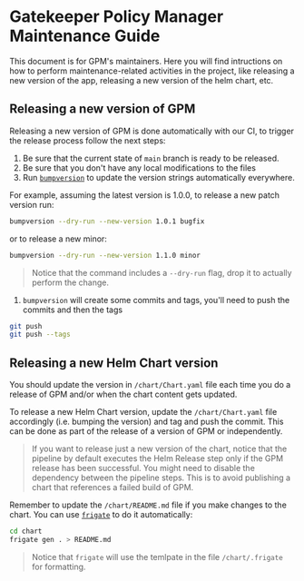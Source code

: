 # Gatekeeper Policy Manager Maintenance Guide

This document is for GPM's maintainers. Here you will find intructions on how to perform maintenance-related activities in the project, like releasing a new version of the app, releasing a new version of the helm chart, etc.

## Releasing a new version of GPM

Releasing a new version of GPM is done automatically with our CI, to trigger the release process follow the next steps:

1. Be sure that the current state of `main` branch is ready to be released.
2. Be sure that you don't have any local modifications to the files
3. Run [`bumpversion`](https://github.com/c4urself/bump2version/#installation) to update the version strings automatically everywhere.

For example, assuming the latest version is 1.0.0, to release a new patch version run:

```bash
bumpversion --dry-run --new-version 1.0.1 bugfix
```

or to release a new minor:

```bash
bumpversion --dry-run --new-version 1.1.0 minor
```

> Notice that the command includes a `--dry-run` flag, drop it to actually perform the change.

1. `bumpversion` will create some commits and tags, you'll need to push the commits and then the tags

```bash
git push
git push --tags
```

## Releasing a new Helm Chart version

You should update the version in `/chart/Chart.yaml` file each time you do a release of GPM and/or when the chart content gets updated.

To release a new Helm Chart version, update the `/chart/Chart.yaml` file accordingly (i.e. bumping the version) and tag and push the commit. This can be done as part of the release of a version of GPM or independently.

> If you want to release just a new version of the chart, notice that the pipeline by default executes the Helm Release step only if the GPM release has been successful. You might need to disable the dependency between the pipeline steps.
> This is to avoid publishing a chart that references a failed build of GPM.

Remember to update the `/chart/README.md` file if you make changes to the chart. You can use [`frigate`](https://frigate.readthedocs.io/) to do it automatically:

```bash
cd chart
frigate gen . > README.md
```

> Notice that `frigate` will use the temlpate in the file `/chart/.frigate` for formatting.
